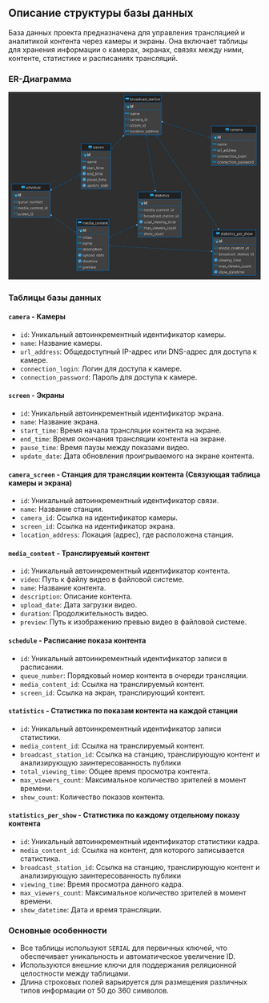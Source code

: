 ﻿## Описание структуры базы данных

База данных проекта предназначена для управления трансляцией и аналитикой контента через камеры и экраны. Она включает таблицы для хранения информации о камерах, экранах, связях между ними, контенте, статистике и расписаниях трансляций.

### ER-Диаграмма
![ER Diagram](documentation/ER_Diagram.JPG)

### Таблицы базы данных

#### `camera` - Камеры
- `id`: Уникальный автоинкрементный идентификатор камеры.
- `name`: Название камеры.
- `url_address`: Общедоступный IP-адрес или DNS-адрес для доступа к камере.
- `connection_login`: Логин для доступа к камере.
- `connection_password`: Пароль для доступа к камере.

#### `screen` - Экраны
- `id`: Уникальный автоинкрементный идентификатор экрана.
- `name`: Название экрана.
- `start_time`: Время начала трансляции контента на экране.
- `end_time`: Время окончания трансляции контента на экране.
- `pause_time`: Время паузы между показами видео.
- `update_date`: Дата обновления проигрываемого на экране контента.

#### `camera_screen` - Станция для трансляции контента (Связующая таблица камеры и экрана)
- `id`: Уникальный автоинкрементный идентификатор связи.
- `name`: Название станции.
- `camera_id`: Ссылка на идентификатор камеры.
- `screen_id`: Ссылка на идентификатор экрана.
- `location_address`: Локация (адрес), где расположена станция.

#### `media_content` - Транслируемый контент
- `id`: Уникальный автоинкрементный идентификатор контента.
- `video`: Путь к файлу видео в файловой системе.
- `name`: Название контента.
- `description`: Описание контента.
- `upload_date`: Дата загрузки видео.
- `duration`: Продолжительность видео.
- `preview`: Путь к изображению превью видео в файловой системе.

#### `schedule` - Расписание показа контента
- `id`: Уникальный автоинкрементный идентификатор записи в расписании.
- `queue_number`: Порядковый номер контента в очереди трансляции.
- `media_content_id`: Ссылка на транслируемый контент.
- `screen_id`: Ссылка на экран, транслирующий контент.

#### `statistics` - Статистика по показам контента на каждой станции
- `id`: Уникальный автоинкрементный идентификатор записи статистики.
- `media_content_id`: Ссылка на транслируемый контент.
- `broadcast_station_id`: Ссылка на станцию, транслирующую контент и анализирующую заинтересованность публики
- `total_viewing_time`: Общее время просмотра контента.
- `max_viewers_count`: Максимальное количество зрителей в момент времени.
- `show_count`: Количество показов контента.

#### `statistics_per_show` - Статистика по каждому отдельному показу контента
- `id`: Уникальный автоинкрементный идентификатор статистики кадра.
- `media_content_id`: Ссылка на контент, для которого записывается статистика.
- `broadcast_station_id`: Ссылка на станцию, транслирующую контент и анализирующую заинтересованность публики
- `viewing_time`: Время просмотра данного кадра.
- `max_viewers_count`: Максимальное количество зрителей в момент времени.
- `show_datetime`: Дата и время трансляции.

### Основные особенности

- Все таблицы используют `SERIAL` для первичных ключей, что обеспечивает уникальность и автоматическое увеличение ID.
- Используются внешние ключи для поддержания реляционной целостности между таблицами.
- Длина строковых полей варьируется для размещения различных типов информации от 50 до 360 символов.
